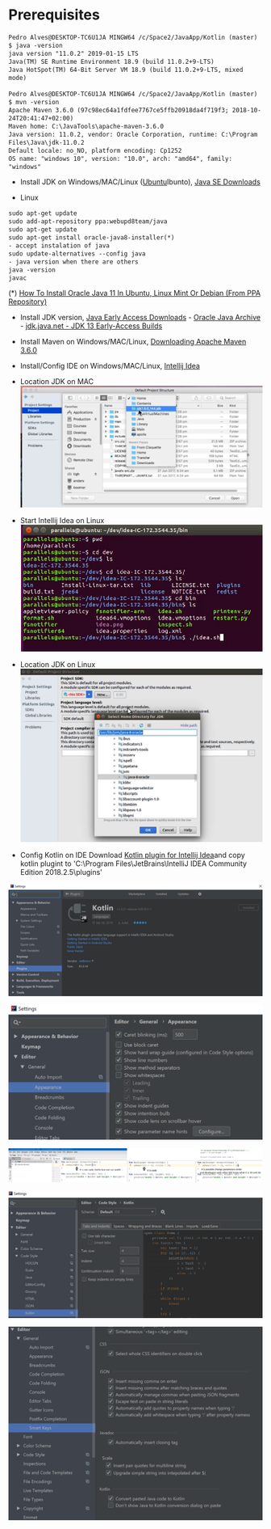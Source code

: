 # Prerequisites

```
Pedro Alves@DESKTOP-TC6U1JA MINGW64 /c/Space2/JavaApp/Kotlin (master)
$ java -version
java version "11.0.2" 2019-01-15 LTS
Java(TM) SE Runtime Environment 18.9 (build 11.0.2+9-LTS)
Java HotSpot(TM) 64-Bit Server VM 18.9 (build 11.0.2+9-LTS, mixed mode)

Pedro Alves@DESKTOP-TC6U1JA MINGW64 /c/Space2/JavaApp/Kotlin (master)
$ mvn -version
Apache Maven 3.6.0 (97c98ec64a1fdfee7767ce5ffb20918da4f719f3; 2018-10-24T20:41:47+02:00)
Maven home: C:\JavaTools\apache-maven-3.6.0
Java version: 11.0.2, vendor: Oracle Corporation, runtime: C:\Program Files\Java\jdk-11.0.2
Default locale: no_NO, platform encoding: Cp1252
OS name: "windows 10", version: "10.0", arch: "amd64", family: "windows"
```

- Install JDK on Windows/MAC/Linux ([Ubuntu](https://www.ubuntu.com/)Ibunto), [Java SE Downloads](https://www.oracle.com/technetwork/java/javase/downloads/index.html) 

* Linux
```
sudo apt-get update
sudo add-apt-repository ppa:webupd8team/java
sudo apt-get update
sudo apt-get install oracle-java8-installer(*)
- accept instalation of java
sudo update-alternatives --config java
- java version when there are others
java -version
javac
```
(*) [How To Install Oracle Java 11 In Ubuntu, Linux Mint Or Debian (From PPA Repository)](https://www.linuxuprising.com/2018/10/how-to-install-oracle-java-11-in-ubuntu.html)

- Install JDK version, [Java Early Access Downloads](https://www.oracle.com/technetwork/articles/java/ea-jsp-142245.html) - [Oracle Java Archive](https://www.oracle.com/technetwork/java/archive-139210.html) - [jdk.java.net - JDK 13 Early-Access Builds](https://jdk.java.net/13/)

- Install Maven on Windows/MAC/Linux, [Downloading Apache Maven 3.6.0](https://maven.apache.org/download.cgi) 

- Install/Config IDE on Windows/MAC/Linux, [Intellij Idea](https://www.jetbrains.com/idea/download/?gclid=EAIaIQobChMI4avr5pOv4AIVFc-yCh0ypg_jEAAYASABEgIWBvD_BwE&gclsrc=aw.ds#section=windows) 

* Location JDK on MAC
![Location JDK on MAC](https://raw.githubusercontent.com/pedalv/JavaApp/master/Kotlin/LocationJDKMAC.PNG)

* Start Intellij Idea on Linux 
![Start Intellij Idea on Linux](https://raw.githubusercontent.com/pedalv/JavaApp/master/Kotlin/StartIntellijIdeaLinux.PNG)

* Location JDK on Linux
![Location JDK on Linux](https://raw.githubusercontent.com/pedalv/JavaApp/master/Kotlin/LocationJDKLinux.PNG)

- Config Kotlin on IDE
Download [Kotlin plugin for Intellij Idea](https://plugins.jetbrains.com/plugin/6954-kotlin)and copy kotlin plugint to 'C:\Program Files\JetBrains\IntelliJ IDEA Community Edition 2018.2.5\plugins'

![Kotlin plugin for Intellij Idea](https://raw.githubusercontent.com/pedalv/JavaApp/master/Kotlin/KotlinPluginIntellijIdea.PNG)

![Selected 'Show parameter name hints](https://raw.githubusercontent.com/pedalv/JavaApp/master/Kotlin/ShowParameterNameHints.PNG)

![Result of selected 'Show parameter name hints](https://raw.githubusercontent.com/pedalv/JavaApp/master/Kotlin/ShowParameterNameHints-Result.PNG)

![Code Style for Kotlin](https://raw.githubusercontent.com/pedalv/JavaApp/master/Kotlin/CodeStyle-Kotlin.PNG)

![Amart Keys for Kotlin](https://raw.githubusercontent.com/pedalv/JavaApp/master/Kotlin/SmartKeys-Kotlin.PNG)
